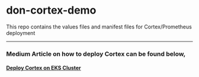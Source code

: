# don-cortex-demo
This repo contains the values files and manifest files for Cortex/Prometheus deployment

---

### Medium Article on how to deploy Cortex can be found below,

#### [Deploy Cortex on EKS Cluster](https://medium.com/@priyankar9805/deploy-cortex-on-eks-cluster-8bee52a42598 "Deploy Cortex on EKS Cluster")

